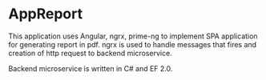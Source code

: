 # AppReport

This application uses Angular, ngrx, prime-ng to implement SPA application for generating report in pdf.
ngrx is used to handle messages that fires and creation of http request to backend microservice.

Backend microservice is written in C# and EF 2.0.



